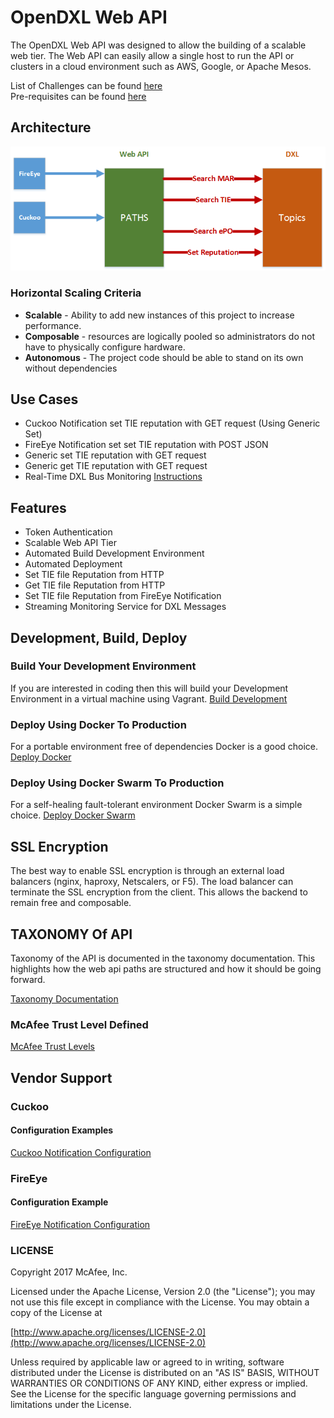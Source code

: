 # OpenDXL Web API

The OpenDXL Web API was designed to allow the building of a scalable web tier.  The Web API can easily allow a single host to run the API or clusters in a cloud environment such as AWS, Google, or Apache Mesos.  

List of Challenges can be found [here](docs/challenges.md)<br>
Pre-requisites can be found [here](docs/Prerequisites.md)

## Architecture
![Web API](docs/images/webapi.png)

### Horizontal Scaling Criteria
* **Scalable** - Ability to add new instances of this project to increase performance.
* **Composable** - resources are logically pooled so administrators do not have to physically configure hardware.
* **Autonomous** - The project code should be able to stand on its own without dependencies

## Use Cases
* Cuckoo Notification set TIE reputation with GET request (Using Generic Set)
* FireEye Notification set set TIE reputation with POST JSON
* Generic set TIE reputation with GET request
* Generic get TIE reputation with GET request
* Real-Time DXL Bus Monitoring [Instructions](docs/dxlmonitoring.md)

## Features
* Token Authentication
* Scalable Web API Tier
* Automated Build Development Environment
* Automated Deployment
* Set TIE file Reputation from HTTP
* Get TIE file Reputation from HTTP
* Set TIE file Reputation from FireEye Notification
* Streaming Monitoring Service for DXL Messages

## Development, Build, Deploy 

### Build Your Development Environment
If you are interested in coding then this will build your Development Environment in a virtual machine using Vagrant.
[Build Development](docs/dev.md)

### Deploy Using Docker To Production
For a portable environment free of dependencies Docker is a good choice.
[Deploy Docker](docs/dockerdeploy.md)

### Deploy Using Docker Swarm To Production
For a self-healing fault-tolerant environment Docker Swarm is a simple choice.
[Deploy Docker Swarm](docs/dockerswarm.md)


## SSL Encryption
The best way to enable SSL encryption is through an external load balancers (nginx, haproxy, Netscalers, or F5).  The load balancer can terminate the SSL encryption from the client.  This allows the backend to remain free and composable.

## TAXONOMY Of API

Taxonomy of the API is documented in the taxonomy documentation.  This highlights how the web api paths are structured and how it should be going forward.

[Taxonomy Documentation](docs/taxonomy.md)

### McAfee Trust Level Defined
[McAfee Trust Levels](docs/trustlevels.md)

## Vendor Support
### Cuckoo

#### Configuration Examples
[Cuckoo Notification Configuration](docs/cuckoo.md)

### FireEye

#### Configuration Example
[FireEye Notification Configuration](docs/fireeye.md)


### LICENSE
Copyright 2017 McAfee, Inc.

Licensed under the Apache License, Version 2.0 (the "License"); you may not use this file except in compliance with the License. You may obtain a copy of the License at

[http://www.apache.org/licenses/LICENSE-2.0](http://www.apache.org/licenses/LICENSE-2.0)

Unless required by applicable law or agreed to in writing, software distributed under the License is distributed on an "AS IS" BASIS, WITHOUT WARRANTIES OR CONDITIONS OF ANY KIND, either express or implied. See the License for the specific language governing permissions and limitations under the License.